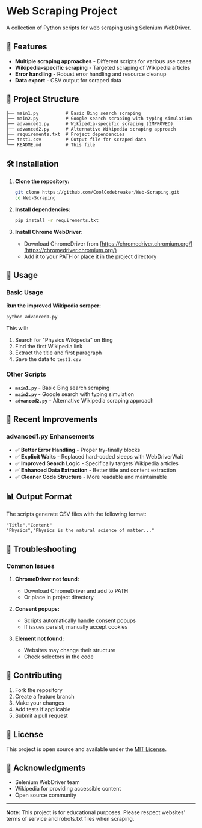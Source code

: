# Web Scraping Project

A collection of Python scripts for web scraping using Selenium WebDriver.

## 🚀 Features

- **Multiple scraping approaches** - Different scripts for various use cases
- **Wikipedia-specific scraping** - Targeted scraping of Wikipedia articles
- **Error handling** - Robust error handling and resource cleanup
- **Data export** - CSV output for scraped data

## 📁 Project Structure

```
├── main1.py          # Basic Bing search scraping
├── main2.py          # Google search scraping with typing simulation
├── advanced1.py      # Wikipedia-specific scraping (IMPROVED)
├── advanced2.py      # Alternative Wikipedia scraping approach
├── requirements.txt  # Project dependencies
├── test1.csv         # Output file for scraped data
└── README.md         # This file
```

## 🛠️ Installation

1. **Clone the repository:**
   ```bash
   git clone https://github.com/CoolCodebreaker/Web-Scraping.git
   cd Web-Scraping
   ```

2. **Install dependencies:**
   ```bash
   pip install -r requirements.txt
   ```

3. **Install Chrome WebDriver:**
   - Download ChromeDriver from [https://chromedriver.chromium.org/](https://chromedriver.chromium.org/)
   - Add it to your PATH or place it in the project directory

## 🎯 Usage

### Basic Usage

**Run the improved Wikipedia scraper:**
```bash
python advanced1.py
```

This will:
1. Search for "Physics Wikipedia" on Bing
2. Find the first Wikipedia link
3. Extract the title and first paragraph
4. Save the data to `test1.csv`

### Other Scripts

- **`main1.py`** - Basic Bing search scraping
- **`main2.py`** - Google search with typing simulation
- **`advanced2.py`** - Alternative Wikipedia scraping approach

## 🔧 Recent Improvements

### advanced1.py Enhancements

- ✅ **Better Error Handling** - Proper try-finally blocks
- ✅ **Explicit Waits** - Replaced hard-coded sleeps with WebDriverWait
- ✅ **Improved Search Logic** - Specifically targets Wikipedia articles
- ✅ **Enhanced Data Extraction** - Better title and content extraction
- ✅ **Cleaner Code Structure** - More readable and maintainable

## 📊 Output Format

The scripts generate CSV files with the following format:
```csv
"Title","Content"
"Physics","Physics is the natural science of matter..."
```

## 🐛 Troubleshooting

### Common Issues

1. **ChromeDriver not found:**
   - Download ChromeDriver and add to PATH
   - Or place in project directory

2. **Consent popups:**
   - Scripts automatically handle consent popups
   - If issues persist, manually accept cookies

3. **Element not found:**
   - Websites may change their structure
   - Check selectors in the code

## 🤝 Contributing

1. Fork the repository
2. Create a feature branch
3. Make your changes
4. Add tests if applicable
5. Submit a pull request

## 📝 License

This project is open source and available under the [MIT License](LICENSE).

## 🙏 Acknowledgments

- Selenium WebDriver team
- Wikipedia for providing accessible content
- Open source community

---

**Note:** This project is for educational purposes. Please respect websites' terms of service and robots.txt files when scraping.
